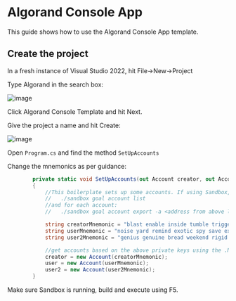 # Algorand Console App

This guide shows how to use the Algorand Console App template.

## Create the project

In a fresh instance of  Visual Studio 2022, hit File->New->Project

Type Algorand in the search box:

![image](https://user-images.githubusercontent.com/33515470/191026712-62f8a241-9d66-4dae-bed4-238183c84d98.png)


Click Algorand Console Template and hit Next.

Give the project a name and hit Create:

![image](https://user-images.githubusercontent.com/33515470/191026921-8370197e-1c17-4ef8-92d4-b94f2d068fff.png)

Open ```Program.cs``` and find the method ```SetUpAccounts```

Change the mnemonics as per guidance:

```csharp
        private static void SetUpAccounts(out Account creator, out Account user, out Account user2)
        {
            //This boilerplate sets up some accounts. If using Sandbox, please use the following commands to replace the below mnemonics:
            //   ./sandbox goal account list
            //and for each account:
            //   ./sandbox goal account export -a <address from above list>

            string creatorMnemonic = "blast enable inside tumble trigger rich trust wreck buyer tool athlete idea dawn volume joke maze include work unhappy game lesson vault language ability prepare";
            string userMnemonic = "noise yard remind exotic spy save express stage float ticket gather oval clever local donor miracle elbow fault champion virus rain nature discover abandon employ";
            string user2Mnemonic = "genius genuine bread weekend rigid wild layer crumble delay tennis again popular glove across fever since space display gift upset dust close chunk ability chapter";

            //get accounts based on the above private keys using the .NET SDK
            creator = new Account(creatorMnemonic);
            user = new Account(userMnemonic);
            user2 = new Account(user2Mnemonic);
        }

```


Make sure Sandbox is running, build and execute using F5.

